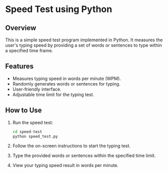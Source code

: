 # Speed Test using Python

## Overview

This is a simple speed test program implemented in Python. It measures the user's typing speed by providing a set of words or sentences to type within a specified time frame.

## Features

- Measures typing speed in words per minute (WPM).
- Randomly generates words or sentences for typing.
- User-friendly interface.
- Adjustable time limit for the typing test.

## How to Use

1. Run the speed test:

    ```bash
    cd speed-test
    python speed_test.py
    ```

2. Follow the on-screen instructions to start the typing test.
3. Type the provided words or sentences within the specified time limit.
4. View your typing speed result in words per minute.

